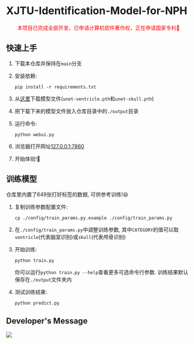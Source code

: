 # XJTU-Identification-Model-for-NPH

<p align="center" style="color: red">本项目已完成全部开发，已申请计算机软件著作权，正在申请国家专利🎉</p>

## 快速上手

1. 下载本仓库并保持在`main`分支
2. 安装依赖:

    ```shell
    pip install -r requirements.txt
    ```

3. 从[这里](https://github.com/Orion-zhen/project-brain/releases)下载模型文件(`unet-ventricle.pth`和`unet-skull.pth`)
4. 把下载下来的模型文件放入仓库目录中的`./output`目录
5. 运行命令:

    ```shell
    python webui.py
    ```

6. 浏览器打开网址[127.0.0.1:7860](http://127.0.0.1:7860)
7. 开始体验!🤗

## 训练模型

仓库里内置了649张打好标签的数据, 可供参考训练!😃

1. 复制训练参数配置文件:

    ```shell
    cp ./config/train_params.py.example ./config/train_params.py
    ```

2. 在`./config/train_params.py`中调整训练参数, 其中`CATEGORY`的值可以取`ventricle`(代表脑室识别)或`skull`(代表颅骨识别)
3. 开始训练:

    ```shell
    python train.py
    ```

    你可以运行`python train.py --help`查看更多可选命令行参数. 训练结果默认保存在`./output`文件夹内
4. 测试训练结果:

    ```shell
    python predict.py
    ```

## Developer's Message

<a href="https://github.com/NPH-XJTU/NPH-Final/graphs/contributors">
  <img src="https://contrib.rocks/image?repo=NPH-XJTU/NPH-Final" />
</a>
